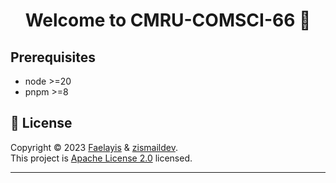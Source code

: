 <h1 align="center">Welcome to CMRU-COMSCI-66 👋</h1>

## Prerequisites

-   node >=20
-   pnpm >=8

## 📝 License

Copyright © 2023 [Faelayis](https://github.com/Faelayis) & [zismaildev](https://github.com/Faelayis).<br>
This project is [Apache License 2.0](https://github.com/Faelayis/CMRU-COMSCI-66/blob/main/LICENSE) licensed.

---
